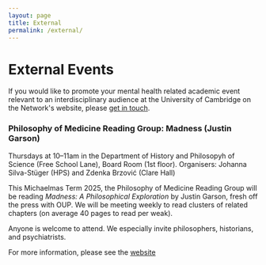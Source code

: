 ```yaml
---
layout: page
title: External
permalink: /external/
---
```

# External Events
If you would like to promote your mental health related academic event relevant to an interdisciplinary audience at the University of Cambridge on the Network's website, please [get in touch](mailto:js2918@cam.ac.uk).

### Philosophy of Medicine Reading Group: Madness (Justin Garson)
Thursdays at 10–11am in the Department of History and Philosopyh of Science (Free School Lane), Board Room (1st floor).
Organisers: Johanna Silva-Stüger (HPS) and Zdenka Brzović (Clare Hall)

This Michaelmas Term 2025, the Philosophy of Medicine Reading Group will be reading *Madness: A Philosophical Exploration* by Justin Garson, fresh off the press with OUP. We will be meeting weekly to read clusters of related chapters (on average 40 pages to read per weak).

Anyone is welcome to attend. We especially invite philosophers, historians, and psychiatrists. 

For more information, please see the [website](https://www.hps.cam.ac.uk/news-events/seminars-reading-groups/philosophy-medicine)
